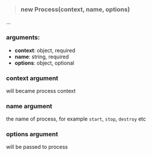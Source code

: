 > ### new Process(context, name, options)

...

### arguments:
* **context**: object, required
* **name**: string, required
* **options**: object, optional

### context argument
will became process context

### name argument
the name of process, for example `start`, `stop`, `destroy` etc

### options argument
will be passed to process
